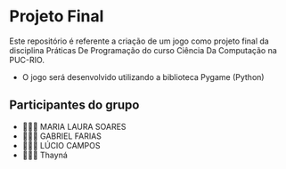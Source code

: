 # Projeto Final
Este repositório é referente a criação de um jogo como projeto final da disciplina Práticas De Programação do curso Ciência Da Computação na PUC-RIO.
- O jogo será desenvolvido utilizando a biblioteca Pygame (Python)

## Participantes do grupo
- 👩🏻‍💻 MARIA LAURA SOARES
- 👩🏻‍💻 GABRIEL FARIAS 
- 👩🏻‍💻 LÚCIO CAMPOS
- 👩🏻‍💻 Thayná 

